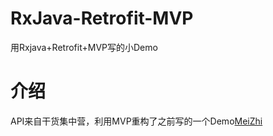 # RxJava-Retrofit-MVP
用Rxjava+Retrofit+MVP写的小Demo
# 介绍
API来自干货集中营，利用MVP重构了之前写的一个Demo[MeiZhi](https://github.com/miaoquanwei/MeiZhi)
